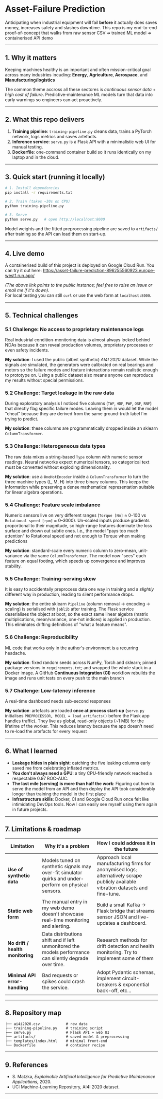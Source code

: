 # Asset-Failure Prediction

Anticipating when industrial equipment will fail **before** it actually does saves money, increases safety and slashes downtime.  This repo is my end-to-end proof-of-concept that walks from raw sensor CSV ➜ trained ML model ➜ containerised API demo

---

## 1. Why it matters
Keeping machines healthy is an important and often mission-critical goal across many industries incuding: **Energy**, **Agriculture**, **Aerospace**, and **Manufacturing/logistics**

The common theme accross all these sectores is *continuous sensor data* + *high cost of failure*.  Predictive-maintenance ML models turn that data into early warnings so engineers can act proactively.

---

## 2. What this repo delivers
1. **Training pipeline**: `training-pipeline.py` cleans data, trains a PyTorch network, logs metrics and saves artefacts.
2. **Inference service**: `serve.py` is a Flask API with a minimalistic web UI for manual testing.
3. **Dockerfile**: one-command container build so it runs identically on my laptop and in the cloud.

---

## 3. Quick start (running it locally)
```bash
# 1. Install dependencies
pip install -r requirements.txt

# 2. Train (takes ~30s on CPU)
python training-pipeline.py

# 3. Serve
python serve.py   # open http://localhost:8000
```
Model weights and the fitted preprocessing pipeline are saved to `artifacts/` after training so the API can load them on start-up.

---

## 4. Live demo
A containerised build of this project is deployed on Google Cloud Run. You can try it out here:
https://asset-failure-prediction-896255560923.europe-west1.run.app/

*(The above link points to the public instance; feel free to raise an issue or email me if it's down).*  
For local testing you can still `curl` or use the web form at `localhost:8000`.

---

## 5. Technical challenges


### 5.1 Challenge: No access to proprietary maintenance logs
Real industrial condition-monitoring data is almost always locked behind NDAs because it can reveal production volumes, proprietary processes or even safety incidents.

**My solution**: I used the public (albeit synthetic) *AI4I 2020* dataset.  While the signals are simulated, the generators were calibrated on real bearings and motors so the failure modes and feature interactions remain realistic enough to prototype on.  Using a public dataset also means anyone can reproduce my results without special permissions.

### 5.2 Challenge: Target leakage in the raw data
During exploratory analysis I noticed five columns (`TWF`, `HDF`, `PWF`, `OSF`, `RNF`) that directly flag specific failure modes.  Leaving them in would let the model "cheat" because they are derived from the same ground-truth label I'm trying to predict.

**My solution**: these columns are programmatically dropped inside an sklearn `ColumnTransformer`. 

### 5.3 Challenge: Heterogeneous data types
The raw data mixes a string-based `Type` column with numeric sensor readings.  Neural networks expect numerical tensors, so categorical text must be converted without exploding dimensionality.

**My solution**: use a `OneHotEncoder` inside a `ColumnTransformer` to turn the three machine types (L, M, H) into three binary columns.  This keeps the information while preserving a dense mathematical representation suitable for linear algebra operations.

### 5.4 Challenge: Feature scale imbalance
Numeric sensors live on very different ranges (`Torque [Nm]` ≈ 0–100 vs `Rotational speed [rpm]` ≈ 0–3000).  Un-scaled inputs produce gradients proportional to their magnitude, so high-range features dominate the loss surface and drown out subtle ones. I.e., the model "pays too much attention" to Rotational speed and not enough to Torque when making predictions

**My solution**: standard-scale every numeric column to zero-mean, unit-variance via the same `ColumnTransformer`.  The model now "sees" each feature on equal footing, which speeds up convergence and improves stability.

### 5.5 Challenge: Training–serving skew
It is easy to accidentally preprocess data one way in training and a *slightly* different way in production, leading to silent performance drops.

**My solution**: the entire sklearn `Pipeline` (column removal → encoding → scaling) is serialised with `joblib` after training.  The Flask service deserialises the object at boot, so the exact same linear algebra (matrix multiplications, mean/variance, one-hot indices) is applied in production.  This eliminates drifting definitions of "what a feature means".

### 5.6 Challenge: Reproducibility
ML code that works only in the author's environment is a recurring headache.

**My solution**: fixed random seeds across NumPy, Torch and sklearn; pinned package versions in `requirements.txt`; and wrapped the whole stack in a Docker image.  A GitHub **Continuous Integration (CI)** workflow rebuilds the image and runs unit tests on every push to the main branch

### 5.7 Challenge: Low-latency inference
A real-time dashboard needs sub-second responses

**My solution**: artefacts are loaded **once at process start-up** (`serve.py` initialises `PREPROCESSOR, MODEL = load_artifacts()` before the Flask app handles traffic).  They live as global, read-only objects (~1 MB) for the lifetime of the worker. This reduces latency because the app doesn't need to re-load the artefacts for every request

---

## 6. What I learned 

* **Leakage hides in plain sight**: catching the five leaking columns early saved me from celebrating inflated metrics.
* **You don't always need a GPU**: a tiny CPU-friendly network reached a respectable 0.97 ROC-AUC.
* **The last mile (serving) is more than half the work**: Figuring out how to serve the model from an API and then deploy the API took considerably longer than training the model in the first place
* **Infrastructure skills**:  Docker, CI and Google Cloud Run once felt like intimidating DevOps tools. Now I can easily see myself using them again in future projects.
---

## 7. Limitations & roadmap 

| Limitation | Why it's a problem | How I could address it in the future |
|------------|---------------|----------------|
| **Use of synthetic data** | Models tuned on synthetic signals may over-fit simulator quirks and under-perform on physical sensors. | Approach local manufacturing firms for anonymised logs; alternatively scrape publicly available vibration datasets and fine-tune. |
| **Static web form** | The manual entry in my web demo doesn't showcase real-time monitoring and alerting. | Build a small Kafka → Flask bridge that streams sensor JSON and live-updates a dashboard. |
| **No drift / health monitoring** | Data distributions shift and if left unmonitored the models performance can silently degrade over time. | Research methods for drift detection and health monitoring. Try to implement some of them |
| **Minimal API error-handling** | Bad requests or spikes could crash the service. | Adopt Pydantic schemas, implement circuit-breakers & exponential back-off, etc... |


---

## 8. Repository map
```
├── ai4i2020.csv            # raw data
├── training-pipeline.py    # training script
├── serve.py                # Flask API + web UI
├── artifacts/              # saved model & preprocessing
├── templates/index.html    # minimal front-end
└── Dockerfile              # container recipe
```

---

## 9. References
* S. Matzka, *Explainable Artificial Intelligence for Predictive Maintenance Applications*, 2020.
* UCI Machine-Learning Repository, AI4I 2020 dataset.

---
